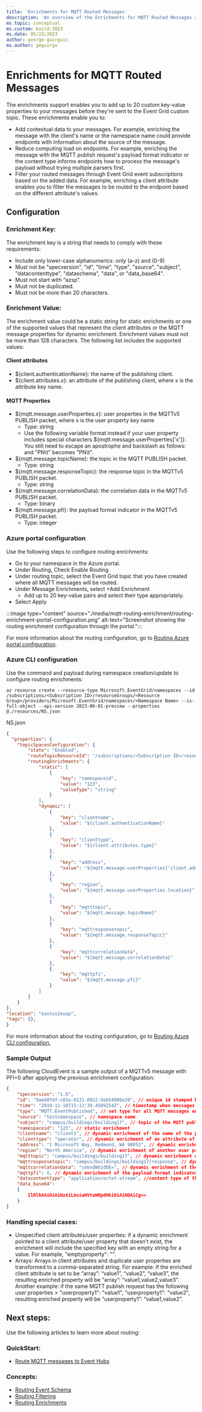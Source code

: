 ```yaml
---
title: 'Enrichments for MQTT Routed Messages'
description: 'An overview of the Enrichments for MQTT Routed Messages and how to configure them.'
ms.topic: conceptual
ms.custom: build-2023
ms.date: 05/23/2023
author: george-guirguis
ms.author: geguirgu
---
```

# Enrichments for MQTT Routed Messages


The enrichments support enables you to add up to 20 custom key-value properties to your messages before they're sent to the Event Grid custom topic. These enrichments enable you to:

- Add contextual data to your messages. For example, enriching the message with the client's name or the namespace name could provide endpoints with information about the source of the message.
- Reduce computing load on endpoints. For example, enriching the message with the MQTT publish request's payload format indicator or the content type informs endpoints how to process the message's payload without trying multiple parsers first.
- Filter your routed messages through Event Grid event subscriptions based on the added data. For example, enriching a client attribute enables you to filter the messages to be routed to the endpoint based on the different attribute's values.

## Configuration

### Enrichment Key:

The enrichment key is a string that needs to comply with these requirements:
- Include only lower-case alphanumerics: only (a-z) and (0-9)
- Must not be "specversion", "id", "time", "type", "source", "subject", "datacontenttype", "dataschema", "data", or "data_base64".
- Must not start with “azsp”.
- Must not be duplicated.
- Must not be more than 20 characters.

### Enrichment Value:

The enrichment value could be a static string for static enrichments or one of the supported values that represent the client attributes or the MQTT message properties for dynamic enrichment. Enrichment values must not be more than 128 characters. The following list includes the supported values:

#### Client attributes

- ${client.authenticationName}: the name of the publishing client.
- ${client.attributes.x}: an attribute of the publishing client, where x is the attribute key name.

#### MQTT Properties

- ${mqtt.message.userProperties.x}: user properties in the MQTTv5 PUBLISH packet, where x is the user property key name
    - Type: string
    - Use the following variable format instead if your user property includes special characters ${mqtt.message.userProperties['x']}. You still need to escape an apostrophe and backslash as follows: and "PN\t" becomes "PN\\t".
- ${mqtt.message.topicName}: the topic in the MQTT PUBLISH packet.
    - Type: string
- ${mqtt.message.responseTopic}: the response topic in the MQTTv5 PUBLISH packet.
    - Type: string
- ${mqtt.message.correlationData}: the correlation data in the MQTTv5 PUBLISH packet.
    - Type: binary
- ${mqtt.message.pfi}: the payload format indicator in the MQTTv5 PUBLISH packet.
    - Type: integer

### Azure portal configuration

Use the following steps to configure routing enrichments:

- Go to your namespace in the Azure portal.
- Under Routing, Check Enable Routing
- Under routing topic, select the Event Grid topic that you have created where all MQTT messages will be routed.
- Under Message Enrichments, select +Add Enrichment
  - Add up to 20 key-value pairs and select their type appropriately.
- Select Apply

:::image type="content" source="./media/mqtt-routing-enrichment/routing-enrichment-portal-configuration.png" alt-text="Screenshot showing the routing enrichment configuration through the portal.":::

For more information about the routing configuration, go to [Routing Azure portal configuration](mqtt-routing.md#azure-portal-configuration).


### Azure CLI configuration

Use the command and payload during namespace creation/update to configure routing enrichments:

```azurecli-interactive
az resource create --resource-type Microsoft.EventGrid/namespaces --id /subscriptions/<Subscription ID>/resourceGroups/<Resource Group>/providers/Microsoft.EventGrid/namespaces/<Namespace Name> --is-full-object --api-version 2023-06-01-preview --properties @./resources/NS.json
```

NS.json

```json
{
  "properties": {
    "topicSpacesConfiguration": {
        "state": "Enabled",
        "routeTopicResourceId": "/subscriptions/<Subscription ID>/resourceGroups/<Resource Group>/providers/Microsoft.EventGrid/topics/<Event Grid Topic name>",
        "routingEnrichments": {
            "static": [
                {
                    "key": "namespaceid",
                    "value": "123",
                    "valueType": "string"
                }
            ],
            "dynamic": [
                {
                    "key": "clientname",
                    "value": "${client.authenticationName}"
                },
                {
                    "key": "clienttype",
                    "value": "${client.attributes.type}"
                },
                {
                    "key": "address",
                    "value": "${mqtt.message.userProperties['client.address']}"
                },
                {
                    "key": "region",
                    "value": "${mqtt.message.userProperties.location}"
                },
                {
                    "key": "mqtttopic",
                    "value": "${mqtt.message.topicName}"
                },
                {
                    "key": "mqttresponsetopic",
                    "value": "${mqtt.message.responseTopic}"
                },
                {
                    "key": "mqttcorrelationdata",
                    "value": "${mqtt.message.correlationData}"
                },
                {
                    "key": "mqttpfi",
                    "value": "${mqtt.message.pfi}"
                }
            ]
        }
    }
},
"location": "eastus2euap",
"tags": {},
}
```

For more information about the routing configuration, go to [Routing Azure CLI configuration.](mqtt-routing.md#azure-cli-configuration)

### Sample Output

The following CloudEvent is a sample output of a MQTTv5 message with PFI=0 after applying the previous enrichment configuration:

```json
{
    "specversion": "1.0",
	"id": "9aeb0fdf-c01e-0131-0922-9eb54906e20", // unique id stamped by the service
	"time": "2019-11-18T15:13:39.4589254Z", // timestamp when messages was received by the service
	"type": "MQTT.EventPublished", // set type for all MQTT messages enveloped by the service
	"source": "testnamespace", // namespace name
	"subject": "campus/buildings/building17", // topic of the MQTT publish request
	"namespaceid": "123", // static enrichment
	"clientname": "client1", // dynamic enrichment of the name of the publishing client
	"clienttype": "operator", // dynamic enrichment of an attribute of the publishing client
	"address": "1 Microsoft Way, Redmond, WA 98052", // dynamic enrichment of a user property in the MQTT publish request
	"region": "North America", // dynamic enrichment of another user property in the MQTT publish request
	"mqtttopic": "campus/buildings/building17", // dynamic enrichment of the topic of the MQTT publish request
	"mqttresponsetopic": "campus/buildings/building17/response", // dynamic enrichment of the response topic of the MQTT publish request
	"mqttcorrelationdata": "cmVxdWVzdDE=", // dynamic enrichment of the correlation data of the MQTT publish request encoded in base64
	"mqttpfi": 0, // dynamic enrichment of the payload format indicator of the MQTT publish request
	"datacontenttype": "application/octet-stream", //content type of the MQTT publish request
	"data_base64": 
    {
	    IlRlbXAiOiAiNzAiLAoiaHVtaWRpdHkiOiAiNDAiCg==
	}
}
```

### Handling special cases:

- Unspecified client attributes/user properties: if a dynamic enrichment pointed to a client attribute/user property that doesn’t exist, the enrichment will include the specified key with an empty string for a value. For example, "emptyproperty": "".
- Arrays: Arrays in client attributes and duplicate user properties are transformed to a comma-separated string. For example: if the enriched client attribute is set to be “array”: “value1”, “value2”, “value3”, the resulting enriched property will be “array”: “value1,value2,value3”. Another example: if the same MQTT publish request has the following user properties > "userproperty1": "value1", "userproperty1": "value2", resulting enriched property will be “userproperty1”: “value1,value2”.

## Next steps:

Use the following articles to learn more about routing:

### QuickStart:

- [Route MQTT messages to Event Hubs](mqtt-routing-to-event-hubs-portal.md)

### Concepts:

- [Routing Event Schema](mqtt-routing-event-schema.md)
- [Routing Filtering](mqtt-routing-filtering.md)
- [Routing Enrichments](mqtt-routing-enrichment.md)
